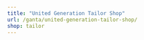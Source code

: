 ```yaml
---
title: "United Generation Tailor Shop"
url: /ganta/united-generation-tailor-shop/
shop: tailor
---
```

